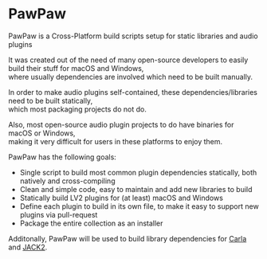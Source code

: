 # PawPaw

PawPaw is a Cross-Platform build scripts setup for static libraries and audio plugins

It was created out of the need of many open-source developers to easily build their stuff for macOS and Windows,  
where usually dependencies are involved which need to be built manually.

In order to make audio plugins self-contained, these dependencies/libraries need to be built statically,  
which most packaging projects do not do.

Also, most open-source audio plugin projects to do have binaries for macOS or Windows,  
making it very difficult for users in these platforms to enjoy them.

PawPaw has the following goals:

 - Single script to build most common plugin dependencies statically, both natively and cross-compiling
 - Clean and simple code, easy to maintain and add new libraries to build
 - Statically build LV2 plugins for (at least) macOS and Windows
 - Define each plugin to build in its own file, to make it easy to support new plugins via pull-request
 - Package the entire collection as an installer

Additonally, PawPaw will be used to build library dependencies for
[Carla](https://github.com/falkTX/Carla) and
[JACK2](https://github.com/jackaudio/jack2).
